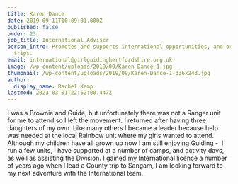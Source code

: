 ```yaml
---
title: Karen Dance
date: 2019-09-11T10:09:01.000Z
published: false
order: 23
job_title: International Adviser
person_intro: Promotes and supports international opportunities, and organises international
  trips.
email: international@girlguidinghertfordshire.org.uk
image: /wp-content/uploads/2019/09/Karen-Dance-1.jpg
thumbnail: /wp-content/uploads/2019/09/Karen-Dance-1-336x243.jpg
author:
  display_name: Rachel Kemp
lastmod: 2023-03-01T22:52:00.447Z
---
```

I was a Brownie and Guide, but unfortunately there was not a Ranger unit for me to attend so I left the movement. I returned after having three daughters of my own. Like many others I became a leader because help was needed at the local Rainbow unit where my girls wanted to attend. Although my children have all grown up now I am still enjoying Guiding -  I run a few units, I have supported at a number of camps, and activity days, as well as assisting the Division. I gained my International licence a number of years ago when I lead a County trip to Sangam, I am looking forward to my next adventure with the International team.
